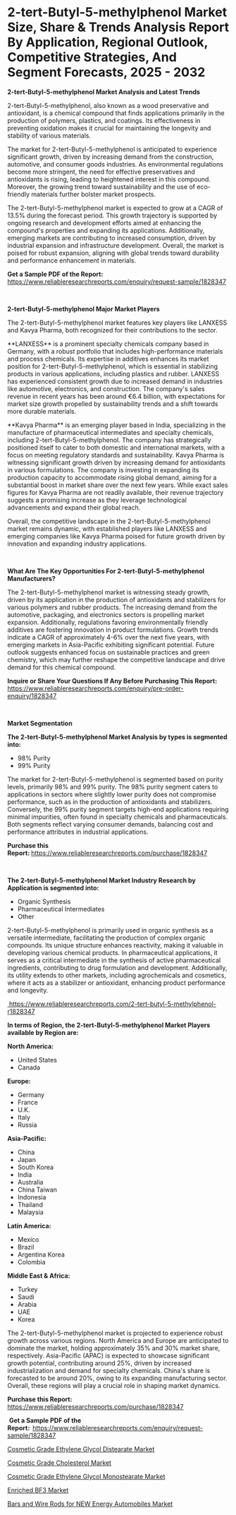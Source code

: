 <p><h1>2-tert-Butyl-5-methylphenol Market Size, Share & Trends Analysis Report By Application, Regional Outlook, Competitive Strategies, And Segment Forecasts, 2025 - 2032</h1></p><p><strong>2-tert-Butyl-5-methylphenol Market Analysis and Latest Trends</strong></p>
<p><p>2-tert-Butyl-5-methylphenol, also known as a wood preservative and antioxidant, is a chemical compound that finds applications primarily in the production of polymers, plastics, and coatings. Its effectiveness in preventing oxidation makes it crucial for maintaining the longevity and stability of various materials.</p><p>The market for 2-tert-Butyl-5-methylphenol is anticipated to experience significant growth, driven by increasing demand from the construction, automotive, and consumer goods industries. As environmental regulations become more stringent, the need for effective preservatives and antioxidants is rising, leading to heightened interest in this compound. Moreover, the growing trend toward sustainability and the use of eco-friendly materials further bolster market prospects.</p><p>The 2-tert-Butyl-5-methylphenol market is expected to grow at a CAGR of 13.5% during the forecast period. This growth trajectory is supported by ongoing research and development efforts aimed at enhancing the compound's properties and expanding its applications. Additionally, emerging markets are contributing to increased consumption, driven by industrial expansion and infrastructure development. Overall, the market is poised for robust expansion, aligning with global trends toward durability and performance enhancement in materials.</p></p>
<p><strong>Get a Sample PDF of the Report:&nbsp;</strong> <a href="https://www.reliableresearchreports.com/enquiry/request-sample/1828347?utm_campaign=9&utm_medium=2&utm_source=Github&utm_content=ia&utm_term=03022025&utm_id=2-tert-butyl-5-methylphenol">https://www.reliableresearchreports.com/enquiry/request-sample/1828347</a></p>
<p>&nbsp;</p>
<p><strong>2-tert-Butyl-5-methylphenol Major Market Players</strong></p>
<p><p>The 2-tert-Butyl-5-methylphenol market features key players like LANXESS and Kavya Pharma, both recognized for their contributions to the sector.</p><p>**LANXESS** is a prominent specialty chemicals company based in Germany, with a robust portfolio that includes high-performance materials and process chemicals. Its expertise in additives enhances its market position for 2-tert-Butyl-5-methylphenol, which is essential in stabilizing products in various applications, including plastics and rubber. LANXESS has experienced consistent growth due to increased demand in industries like automotive, electronics, and construction. The company's sales revenue in recent years has been around €6.4 billion, with expectations for market size growth propelled by sustainability trends and a shift towards more durable materials.</p><p>**Kavya Pharma** is an emerging player based in India, specializing in the manufacture of pharmaceutical intermediates and specialty chemicals, including 2-tert-Butyl-5-methylphenol. The company has strategically positioned itself to cater to both domestic and international markets, with a focus on meeting regulatory standards and sustainability. Kavya Pharma is witnessing significant growth driven by increasing demand for antioxidants in various formulations. The company is investing in expanding its production capacity to accommodate rising global demand, aiming for a substantial boost in market share over the next few years. While exact sales figures for Kavya Pharma are not readily available, their revenue trajectory suggests a promising increase as they leverage technological advancements and expand their global reach.</p><p>Overall, the competitive landscape in the 2-tert-Butyl-5-methylphenol market remains dynamic, with established players like LANXESS and emerging companies like Kavya Pharma poised for future growth driven by innovation and expanding industry applications.</p></p>
<p>&nbsp;</p>
<p><strong>What Are The Key Opportunities For 2-tert-Butyl-5-methylphenol Manufacturers?</strong></p>
<p><p>The 2-tert-Butyl-5-methylphenol market is witnessing steady growth, driven by its application in the production of antioxidants and stabilizers for various polymers and rubber products. The increasing demand from the automotive, packaging, and electronics sectors is propelling market expansion. Additionally, regulations favoring environmentally friendly additives are fostering innovation in product formulations. Growth trends indicate a CAGR of approximately 4-6% over the next five years, with emerging markets in Asia-Pacific exhibiting significant potential. Future outlook suggests enhanced focus on sustainable practices and green chemistry, which may further reshape the competitive landscape and drive demand for this chemical compound.</p></p>
<p><strong>Inquire or Share Your Questions If Any Before Purchasing This Report:</strong> <a href="https://www.reliableresearchreports.com/enquiry/pre-order-enquiry/1828347?utm_campaign=9&utm_medium=2&utm_source=Github&utm_content=ia&utm_term=03022025&utm_id=2-tert-butyl-5-methylphenol">https://www.reliableresearchreports.com/enquiry/pre-order-enquiry/1828347</a></p>
<p>&nbsp;</p>
<p><strong>Market Segmentation</strong></p>
<p><strong>The 2-tert-Butyl-5-methylphenol Market Analysis by types is segmented into:</strong></p>
<p><ul><li>98% Purity</li><li>99% Purity</li></ul></p>
<p><p>The market for 2-tert-Butyl-5-methylphenol is segmented based on purity levels, primarily 98% and 99% purity. The 98% purity segment caters to applications in sectors where slightly lower purity does not compromise performance, such as in the production of antioxidants and stabilizers. Conversely, the 99% purity segment targets high-end applications requiring minimal impurities, often found in specialty chemicals and pharmaceuticals. Both segments reflect varying consumer demands, balancing cost and performance attributes in industrial applications.</p></p>
<p><strong>Purchase this Report:&nbsp;</strong><a href="https://www.reliableresearchreports.com/purchase/1828347?utm_campaign=9&utm_medium=2&utm_source=Github&utm_content=ia&utm_term=03022025&utm_id=2-tert-butyl-5-methylphenol">https://www.reliableresearchreports.com/purchase/1828347</a></p>
<p>&nbsp;</p>
<p><strong>The 2-tert-Butyl-5-methylphenol Market Industry Research by Application is segmented into:</strong></p>
<p><ul><li>Organic Synthesis</li><li>Pharmaceutical Intermediates</li><li>Other</li></ul></p>
<p><p>2-tert-Butyl-5-methylphenol is primarily used in organic synthesis as a versatile intermediate, facilitating the production of complex organic compounds. Its unique structure enhances reactivity, making it valuable in developing various chemical products. In pharmaceutical applications, it serves as a critical intermediate in the synthesis of active pharmaceutical ingredients, contributing to drug formulation and development. Additionally, its utility extends to other markets, including agrochemicals and cosmetics, where it acts as a stabilizer or antioxidant, enhancing product performance and longevity.</p></p>
<p><a href="https://www.reliableresearchreports.com/2-tert-butyl-5-methylphenol-r1828347?utm_campaign=9&utm_medium=2&utm_source=Github&utm_content=ia&utm_term=03022025&utm_id=2-tert-butyl-5-methylphenol">&nbsp;https://www.reliableresearchreports.com/2-tert-butyl-5-methylphenol-r1828347</a></p>
<p><strong>In terms of Region, the 2-tert-Butyl-5-methylphenol Market Players available by Region are:</strong></p>
<p>
    <p> <strong> North America: </strong>
        <ul>
            <li>United States</li>
            <li>Canada</li>
        </ul>
        </p> 
    <p> <strong> Europe: </strong>
        <ul>
            <li>Germany</li>
            <li>France</li>
            <li>U.K.</li>
            <li>Italy</li>
            <li>Russia</li>
        </ul>
        </p> 
    <p> <strong> Asia-Pacific: </strong>
        <ul>
            <li>China</li>
            <li>Japan</li>
            <li>South Korea</li>
            <li>India</li>
            <li>Australia</li>
            <li>China Taiwan</li>
            <li>Indonesia</li>
            <li>Thailand</li>
            <li>Malaysia</li>
        </ul>
        </p> 
    <p> <strong> Latin America: </strong>
        <ul>
            <li>Mexico</li>
            <li>Brazil</li>
            <li>Argentina Korea</li>
            <li>Colombia</li>
        </ul>
        </p> 
    <p> <strong> Middle East & Africa: </strong>
        <ul>
            <li>Turkey</li>
            <li>Saudi</li>
            <li>Arabia</li>
            <li>UAE</li>
            <li>Korea</li>
        </ul>
    </p>
    </p>
<p><p>The 2-tert-Butyl-5-methylphenol market is projected to experience robust growth across various regions. North America and Europe are anticipated to dominate the market, holding approximately 35% and 30% market share, respectively. Asia-Pacific (APAC) is expected to showcase significant growth potential, contributing around 25%, driven by increased industrialization and demand for specialty chemicals. China's share is forecasted to be around 20%, owing to its expanding manufacturing sector. Overall, these regions will play a crucial role in shaping market dynamics.</p></p>
<p><strong>Purchase this Report: </strong><a href="https://www.reliableresearchreports.com/purchase/1828347?utm_campaign=9&utm_medium=2&utm_source=Github&utm_content=ia&utm_term=03022025&utm_id=2-tert-butyl-5-methylphenol">https://www.reliableresearchreports.com/purchase/1828347</a></p>
<p>&nbsp;<strong>Get a Sample PDF of the Report:&nbsp;&nbsp;</strong><a href="https://www.reliableresearchreports.com/enquiry/request-sample/1828347?utm_campaign=9&utm_medium=2&utm_source=Github&utm_content=ia&utm_term=03022025&utm_id=2-tert-butyl-5-methylphenol">https://www.reliableresearchreports.com/enquiry/request-sample/1828347</a></p>
<p><strong></strong></p>
<p><p><a href="https://github.com/danikabiele541/Market-Research-Report-List-1/blob/main/cosmetic-grade-ethylene-glycol-distearate-market.md?utm_campaign=9&utm_medium=2&utm_source=Github&utm_content=ia&utm_term=03022025&utm_id=2-tert-butyl-5-methylphenol">Cosmetic Grade Ethylene Glycol Distearate Market</a></p><p><a href="https://github.com/organophelia8282/Market-Research-Report-List-1/blob/main/cosmetic-grade-cholesterol-market.md?utm_campaign=9&utm_medium=2&utm_source=Github&utm_content=ia&utm_term=03022025&utm_id=2-tert-butyl-5-methylphenol">Cosmetic Grade Cholesterol Market</a></p><p><a href="https://github.com/ulyssacrayne00231/Market-Research-Report-List-1/blob/main/cosmetic-grade-ethylene-glycol-monostearate-market.md?utm_campaign=9&utm_medium=2&utm_source=Github&utm_content=ia&utm_term=03022025&utm_id=2-tert-butyl-5-methylphenol">Cosmetic Grade Ethylene Glycol Monostearate Market</a></p><p><a href="https://github.com/jamastodola515/Market-Research-Report-List-1/blob/main/enriched-bf3-market.md?utm_campaign=9&utm_medium=2&utm_source=Github&utm_content=ia&utm_term=03022025&utm_id=2-tert-butyl-5-methylphenol">Enriched BF3 Market</a></p><p><a href="https://github.com/manesros8/Market-Research-Report-List-1/blob/main/bars-and-wire-rods-for-new-energy-automobiles-market.md?utm_campaign=9&utm_medium=2&utm_source=Github&utm_content=ia&utm_term=03022025&utm_id=2-tert-butyl-5-methylphenol">Bars and Wire Rods for NEW Energy Automobiles Market</a></p></p>